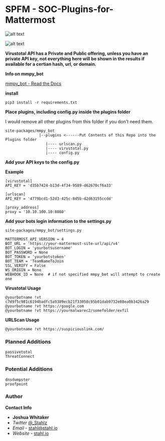 # SPFM - SOC-Plugins-for-Mattermost #

![alt text](https://img.shields.io/badge/license-MIT-green)

![alt text](https://i.imgur.com/vRpg5gK.gif)

**Virustotal API has a Private and Public offering, unless you have an private API key, not everything here will be shown in the results if available for a certian hash, url, or domain.**



**Info on mmpy_bot**

[mmpy_bot - Read the Docs](https://mmpy-bot.readthedocs.io/en/latest/)



**install**

```shell
pip3 install -r requirements.txt 
```

**Place plugins, including config.py inside the plugins folder**

I would remove all other plugins from this folder if you don't need them.

```shell
site-packages/mmpy_bot
               |--plugins <------Put Contents of this Repo into the Plugins folder
                  |---- urlscan.py
                  |---- virustotal.py
                  |---- config.py
```


**Add your API keys to the config.py**

**Example**
```shell
[virustotal]
API_KEY = 'd35b7424-b13d-4f34-9589-d62670cf6a33'

[urlscan]
API_KEY = '4779bcd1-52d3-425c-8d5b-d2d63155ccdd'

[proxy_address]
proxy = '10.10.100.10:8080'
```



**Add your bots login information to the settings.py**

```shell
site-packages/mmpy_bot/settings.py
```

```shell
MATTERMOST_API_VERSION = 4
BOT_URL = 'https://your-mattermost-site-url/api/v4'
BOT_LOGIN = 'yourbotsusername'
BOT_PASSWORD = None
BOT_TOKEN = 'yourbotstoken'
BOT_TEAM = 'TeamNameToJoin
SSL_VERIFY = False
WS_ORIGIN = None
WEBHOOK_ID = None  # if not specified mmpy_bot will attempt to create one
```


**Virustotal Usage**
```shell
@yourbotname !vt c7d9f5c981c6194badfc5a9389ecb21f33058c95b01dab9732e88ea0b3426a29
@yourbotname !vt https://google.com
@yourbotname !vt https://yourmalwarec2/somefolder/exfil
```


**URLScan Usage**
```shell
@yourbotname !vt https://suspiciouslink.com/
```

### Planned Additions ###
```shell
passivetotal
ThreatConnect
```

### Potential Additions ###
```shell
dnsdumpster
proofpoint
```

### Author ###

**Contact Info**
* **Joshua Whitaker** 
* *Twitter* [@_Stahlz](https://twitter.com/_Stahlz)
* *Email* - [stahl@stahl.io](stahl@stahl.io)
* *Website* - [stahl.io](http://stahl.io)
